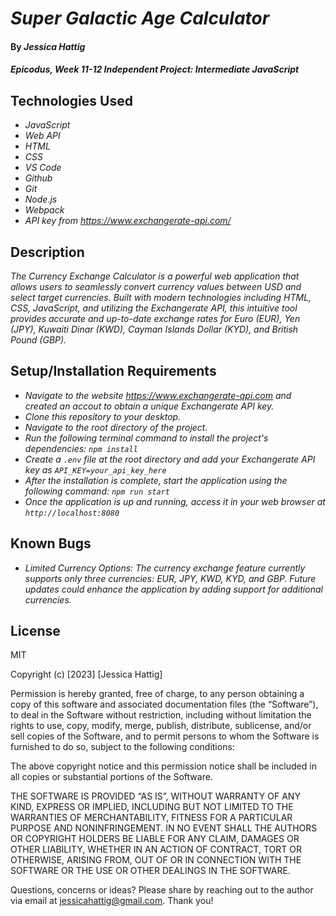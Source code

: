 # _Super Galactic Age Calculator_

#### By _**Jessica Hattig**_

#### _Epicodus, Week 11-12 Independent Project: Intermediate JavaScript_

## Technologies Used

* _JavaScript_
* _Web API_
* _HTML_
* _CSS_
* _VS Code_
* _Github_
* _Git_
* _Node.js_
* _Webpack_
* _API key from https://www.exchangerate-api.com/_


## Description

_The Currency Exchange Calculator is a powerful web application that allows users to seamlessly convert currency values between USD and select target currencies. Built with modern technologies including HTML, CSS, JavaScript, and utilizing the Exchangerate API, this intuitive tool provides accurate and up-to-date exchange rates for Euro (EUR), Yen (JPY), Kuwaiti Dinar (KWD), Cayman Islands Dollar (KYD), and British Pound (GBP)._

## Setup/Installation Requirements

* _Navigate to the website https://www.exchangerate-api.com and created an accout to obtain a unique Exchangerate API key._
* _Clone this repository to your desktop._
* _Navigate to the root directory of the project._
* _Run the following terminal command to install the project's dependencies: `npm install`_
* _Create a `.env` file at the root directory and add your Exchangerate API key as `API_KEY=your_api_key_here`_
* _After the installation is complete, start the application using the following command: `npm run start`_
* _Once the application is up and running, access it in your web browser at `http://localhost:8080`_


## Known Bugs

*  _Limited Currency Options: The currency exchange feature currently supports only three currencies: EUR, JPY, KWD, KYD, and GBP. Future updates could enhance the application by adding support for additional currencies._


## License

MIT

Copyright (c) [2023] [Jessica Hattig]

Permission is hereby granted, free of charge, to any person obtaining a copy of this software and associated documentation files (the “Software”), to deal in the Software without restriction, including without limitation the rights to use, copy, modify, merge, publish, distribute, sublicense, and/or sell copies of the Software, and to permit persons to whom the Software is furnished to do so, subject to the following conditions:

The above copyright notice and this permission notice shall be included in all copies or substantial portions of the Software.

THE SOFTWARE IS PROVIDED “AS IS”, WITHOUT WARRANTY OF ANY KIND, EXPRESS OR IMPLIED, INCLUDING BUT NOT LIMITED TO THE WARRANTIES OF MERCHANTABILITY, FITNESS FOR A PARTICULAR PURPOSE AND NONINFRINGEMENT. IN NO EVENT SHALL THE AUTHORS OR COPYRIGHT HOLDERS BE LIABLE FOR ANY CLAIM, DAMAGES OR OTHER LIABILITY, WHETHER IN AN ACTION OF CONTRACT, TORT OR OTHERWISE, ARISING FROM, OUT OF OR IN CONNECTION WITH THE SOFTWARE OR THE USE OR OTHER DEALINGS IN THE SOFTWARE.

Questions, concerns or ideas? Please share by reaching out to the author via email at jessicahattig@gmail.com. Thank you!